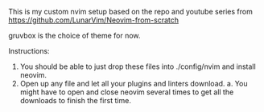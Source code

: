 This is my custom nvim setup based on the repo and youtube series from https://github.com/LunarVim/Neovim-from-scratch

gruvbox is the choice of theme for now.

Instructions:

1. You should be able to just drop these files into ./config/nvim and install neovim.
2. Open up any file and let all your plugins and linters download.
  a. You might have to open and close neovim several times to get all the downloads to finish the first time.
